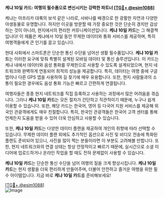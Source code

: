 **케냐 10일 카드: 여행의 필수품으로 변신시키는 강력한 파트너 [[TG💪+ @esim1088](https://t.me/s/esim1088)]**

케냐는 아프리카 대륙의 보석 같은 나라로, 사바나를 배경으로 한 광활한 자연과 다양한 야생동물로 유명합니다. 하지만 이곳을 방문할 때 가장 중요한 것은 단순히 경치만 감상하는 것이 아니라, 현지에서의 편리한 커뮤니케이션입니다. **케냐 10일 카드**는 그 해결책입니다! 이 제품은 케냐에서 10일 동안 무제한 데이터와 통화 서비스를 제공하며, 특히 여행객들에게 큰 인기를 끌고 있습니다.

현대 사회에서 스마트폰은 단순한 통신 수단을 넘어선 생활 필수품입니다. **케냐 10일 카드**는 이러한 요구에 맞춰 특별히 설계된 모바일 데이터 및 통신 솔루션입니다. 이 카드는 케냐 내에서 데이터와 음성 통화를 무제한으로 사용할 수 있도록 설계되었으며, 현지 네트워크와 완벽하게 연동되어 최적의 성능을 제공합니다. 특히, 데이터는 여행 중에 구글 맵이나 다른 GPS 앱을 사용하여 길 찾기에 매우 유용합니다. 또한, 현지 사람들과의 소통이 필요한 경우에도 음성 통화 기능은 빠르고 간편하게 연결됩니다.

여행자들은 종종 현지 네트워크를 직접 등록하고 사용하는 과정에서 많은 어려움을 겪습니다. 그러나 **케냐 10일 카드**는 모든 절차가 간단하고 직관적이기 때문에, 누구나 쉽게 이용할 수 있습니다. 또한, 해당 카드는 한국어, 영어 등 다국어 지원 서비스를 제공해 외국인 관광객에게도 매우 친절합니다. 특히, 한국인 관광객들은 한국어 고객 센터를 통해 언제든지 도움을 받을 수 있어 더욱 안심하고 사용할 수 있습니다.

또한, **케냐 10일 카드**는 다양한 데이터 플랜을 제공하여 개인의 취향에 따라 선택할 수 있습니다. 무제한 데이터 플랜 외에도 추가적인 옵션으로 사진 및 비디오 전송에 특화된 플랜도 준비되어 있으니, 사진을 많이 찍는 분들이라면 이 부분도 고려해볼 만합니다. 또한, 현지 네트워크와의 연결 상태는 항상 안정적이고 빠르기 때문에, 실시간으로 소셜 미디어에 업로드하거나 온라인 작업을 할 때도 전혀 문제없이 사용할 수 있습니다.

**케냐 10일 카드**는 단순한 통신 수단을 넘어 여행의 질을 크게 향상시킵니다. **케냐 10일 카드**는 현지 생활을 더욱 편리하게 만들어주며, 더불어 안전하고 즐거운 여행을 위한 필수 아이템입니다. 지금 바로 **케냐 10일 카드**를 준비해보세요! 

[[TG💪+ @esim1088](https://t.me/s/esim1088)]  
![Image](https://i.postimg.cc/Y0z9fWf4/image.png)